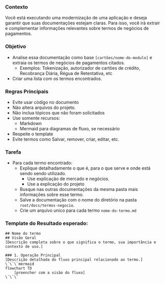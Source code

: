 ### Contexto
Você está executando uma modernização de uma aplicação e deseja garantir que suas documentações estejam claras. 
Para isso, você irá extrair e complementar informações relevantes sobre termos de negócios de pagamentos.

### Objetivo
- Analise essa documentação como base `[cartões/nome-do-modulo]` e extraia os termos de negócios de pagamentos citados.
  - Exemplos: Tokenização, autorizador de cartões de crédito, Recobrança Diária, Régua de Retentativa, etc
- Criar uma lista com os termos encontrados.

### Regras Principais
- Evite usar código no documento
- Não altera arquivos do projeto.
- Não inclua tópicos que não foram solicitados
- Use somente recursos: 
  - Markdown
  - Mermaid para diagramas de fluxo, se necessário
- Respeite o template
- Evite termos como Salvar, remover, criar, editar, etc.

### Tarefa
- Para cada termo encontrado:
  - Explique detalhadamente o que é, para o que serve e onde está sendo sendo utilizado.
    - Use explicação de mercado e negócios.
    - Use a explicação do projeto
  - Busque nas outras documentações da mesma pasta mais informações sobre esse termo.
  - Salve a documentação com o nome do diretório na pasta `root/docs/termos-negocio`.
  - Crie um arquivo unico para cada termo `nome-do-termo.md`

### Template do Resultado esperado:
```
## Nome do termo
## Visão Geral
[Descrição completa sobre o que significa o termo, sua importância e contexto de uso.]

### 1. Operação Principal
[Descrição detalhada do fluxo principal relacionado ao termo.]
\`\`\`mermaid
flowchart TD
    [preencher com a visão do fluxo]
\`\`\`
```